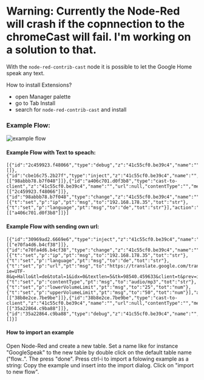 # Warning: Currently the Node-Red will crash if the copnnection to the chromeCast will fail. I'm working on a solution to that.

With the `node-red-contrib-cast` node it is possible to let the Google Home speak any text.

How to install Extensions?
* open Manager palette
* go to Tab Install
* search for `node-red-contrib-cast` and install
 

### Example Flow:
![example flow](https://user-images.githubusercontent.com/12692680/46281726-c6135e80-c56f-11e8-90e7-55d82366c30c.png)


#### Example Flow with Text to speach:
```
[{"id":"2c459923.f48066","type":"debug","z":"41c55cf0.be39c4","name":"","active":true,"tosidebar":true,"console":false,"tostatus":false,"complete":"true","x":790,"y":100,"wires":[]},{"id":"cbe16c75.2b27f","type":"inject","z":"41c55cf0.be39c4","name":"","topic":"test","payload":"Hallo","payloadType":"str","repeat":"","crontab":"","once":false,"onceDelay":0.1,"x":180,"y":100,"wires":[["98abbb78.b7f048"]]},{"id":"a406c701.d0f3b8","type":"cast-to-client","z":"41c55cf0.be39c4","name":"","url":null,"contentType":"","message":null,"language":"en","ip":"","port":"","volume":null,"x":610,"y":100,"wires":[["2c459923.f48066"]]},{"id":"98abbb78.b7f048","type":"change","z":"41c55cf0.be39c4","name":"","rules":[{"t":"set","p":"ip","pt":"msg","to":"192.168.178.35","tot":"str"},{"t":"set","p":"language","pt":"msg","to":"de","tot":"str"}],"action":"","property":"","from":"","to":"","reg":false,"x":400,"y":100,"wires":[["a406c701.d0f3b8"]]}]
```

#### Example Flow with sending own url:
```
[{"id":"30969ad2.6669e6","type":"inject","z":"41c55cf0.be39c4","name":"","topic":"","payload":"true","payloadType":"bool","repeat":"","crontab":"","once":false,"onceDelay":0.1,"x":170,"y":180,"wires":[["e70fa4d6.b4cf38"]]},{"id":"e70fa4d6.b4cf38","type":"change","z":"41c55cf0.be39c4","name":"","rules":[{"t":"set","p":"ip","pt":"msg","to":"192.168.178.35","tot":"str"},{"t":"set","p":"language","pt":"msg","to":"de","tot":"str"},{"t":"set","p":"url","pt":"msg","to":"https://translate.google.com/translate_tts?ie=UTF-8&q=Hallo&tl=de&total=1&idx=0&textlen=5&tk=98540.459633&client=t&prev=input&ttsspeed=1","tot":"str"},{"t":"set","p":"contentType","pt":"msg","to":"audio/mp3","tot":"str"},{"t":"set","p":"lowerVolumeLimit","pt":"msg","to":"25","tot":"num"},{"t":"set","p":"upperVolumeLimit","pt":"msg","to":"50","tot":"num"}],"action":"","property":"","from":"","to":"","reg":false,"x":400,"y":180,"wires":[["38b8e2ce.7be9be"]]},{"id":"38b8e2ce.7be9be","type":"cast-to-client","z":"41c55cf0.be39c4","name":"","url":null,"contentType":"","message":null,"language":"en","ip":"","port":"","volume":null,"x":610,"y":180,"wires":[["35a22864.c9ba88"]]},{"id":"35a22864.c9ba88","type":"debug","z":"41c55cf0.be39c4","name":"","active":true,"tosidebar":true,"console":false,"tostatus":false,"complete":"true","x":790,"y":180,"wires":[]}]
```

#### How to import an example
Open Node-Red and create a new table. Set a name like for instance "GoogleSpeak" to the new table by double click on the default table name ("flow..". The press "done".
Press ctrl-i to import a folowing example as a string: Copy the example und insert into the import dialog. Click on "import to new flow".